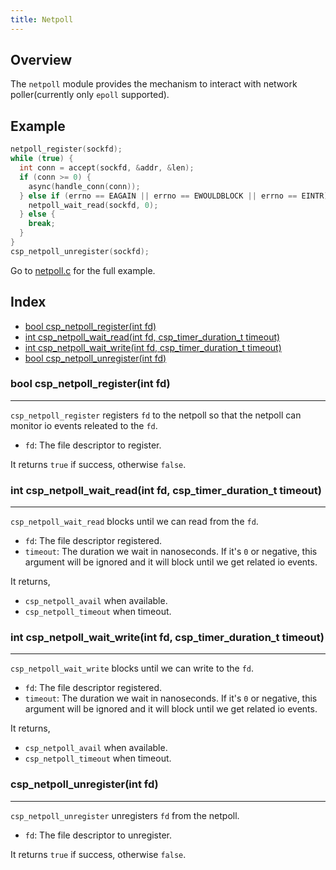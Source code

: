 ```yaml
---
title: Netpoll
---
```


## Overview

The `netpoll` module provides the mechanism to interact with network poller(currently
only `epoll` supported).

## Example

```c
netpoll_register(sockfd);
while (true) {
  int conn = accept(sockfd, &addr, &len);
  if (conn >= 0) {
    async(handle_conn(conn));
  } else if (errno == EAGAIN || errno == EWOULDBLOCK || errno == EINTR) {
    netpoll_wait_read(sockfd, 0);
  } else {
    break;
  }
}
csp_netpoll_unregister(sockfd);
```

Go to [netpoll.c](https://github.com/shiyanhui/libcsp/blob/master/examples/netpoll.c)
for the full example.

## Index

- [bool csp_netpoll_register(int fd)](#bool-csp_netpoll_registerint-fd)
- [int csp_netpoll_wait_read(int fd, csp_timer_duration_t timeout)](#int-csp_netpoll_wait_readint-fd-csp_timer_duration_t-timeout)
- [int csp_netpoll_wait_write(int fd, csp_timer_duration_t timeout)](#int-csp_netpoll_wait_writeint-fd-csp_timer_duration_t-timeout)
- [bool csp_netpoll_unregister(int fd)](#csp_netpoll_unregisterint-fd)

### **bool csp_netpoll_register(int fd)**
---

`csp_netpoll_register` registers `fd` to the netpoll so that the netpoll can
monitor io events releated to the `fd`.

- `fd`: The file descriptor to register.

It returns `true` if success, otherwise `false`.

### **int csp_netpoll_wait_read(int fd, csp_timer_duration_t timeout)**
---

`csp_netpoll_wait_read` blocks until we can read from the `fd`.

- `fd`: The file descriptor registered.
- `timeout`: The duration we wait in nanoseconds. If it's `0` or negative, this
  argument will be ignored and it will block until we get related io events.

It returns,

- `csp_netpoll_avail` when available.
- `csp_netpoll_timeout` when timeout.

### **int csp_netpoll_wait_write(int fd, csp_timer_duration_t timeout)**
---

`csp_netpoll_wait_write` blocks until we can write to the `fd`.

- `fd`: The file descriptor registered.
- `timeout`: The duration we wait in nanoseconds. If it's `0` or negative, this
  argument will be ignored and it will block until we get related io events.

It returns,

- `csp_netpoll_avail` when available.
- `csp_netpoll_timeout` when timeout.

### **csp_netpoll_unregister(int fd)**
---

`csp_netpoll_unregister` unregisters `fd` from the netpoll.

- `fd`: The file descriptor to unregister.

It returns `true` if success, otherwise `false`.
